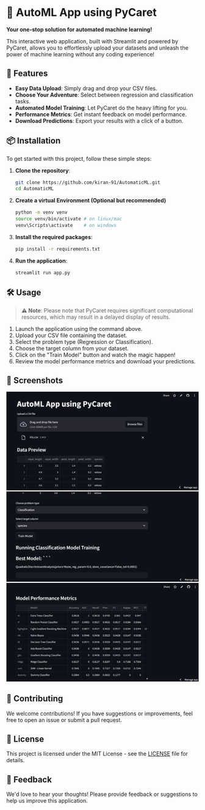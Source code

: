 # 🚀 AutoML App using PyCaret

**Your one-stop solution for automated machine learning!** 

This interactive web application, built with Streamlit and powered by PyCaret, allows you to effortlessly upload your datasets and unleash the power of machine learning without any coding experience!

## 🌟 Features
- **Easy Data Upload**: Simply drag and drop your CSV files.
- **Choose Your Adventure**: Select between regression and classification tasks.
- **Automated Model Training**: Let PyCaret do the heavy lifting for you.
- **Performance Metrics**: Get instant feedback on model performance.
- **Download Predictions**: Export your results with a click of a button.

## 📦 Installation
To get started with this project, follow these simple steps:

1. **Clone the repository**:
   ```bash
   git clone https://github.com/kiran-91/AutomaticML.git
   cd AutomaticML
   ```
2. **Create a virtual Environment (Optional but recommended)**
   ```bash
   python -m venv venv
   source venv/bin/activate # on linux/mac
   venv\Scripts\activate    # on windows


3. **Install the required packages**:
   ```bash
   pip install -r requirements.txt
   ```

4. **Run the application**:
   ```bash
   streamlit run app.py
   ```

## 🛠️ Usage
> **⚠️ Note**: Please note that PyCaret requires significant computational resources, which may result in a delayed display of results.

1. Launch the application using the command above.
2. Upload your CSV file containing the dataset.
3. Select the problem type (Regression or Classification).
4. Choose the target column from your dataset.
5. Click on the "Train Model" button and watch the magic happen!
6. Review the model performance metrics and download your predictions.

## 📸 Screenshots
![Data Upload](image-2.png)
![Model Training](image-1.png)
![Predictions](image.png)

## 🤝 Contributing
We welcome contributions! If you have suggestions or improvements, feel free to open an issue or submit a pull request.

## 📄 License
This project is licensed under the MIT License - see the [LICENSE](LICENSE) file for details.

## 💬 Feedback
We'd love to hear your thoughts! Please provide feedback or suggestions to help us improve this application.
